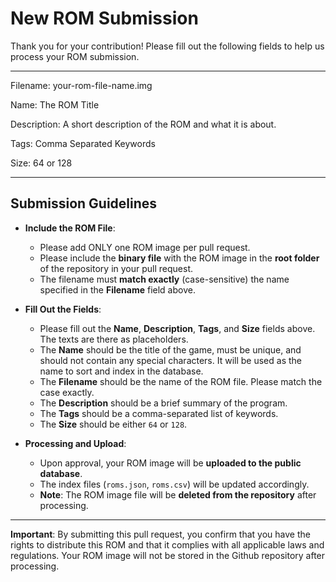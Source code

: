 # New ROM Submission

Thank you for your contribution! Please fill out the following fields to help us process your ROM submission.

---

Filename: your-rom-file-name.img

Name: The ROM Title

Description: A short description of the ROM and what it is about.

Tags: Comma Separated Keywords

Size: 64 or 128

---

## Submission Guidelines

- **Include the ROM File**:
  - Please add ONLY one ROM image per pull request.
  - Please include the **binary file** with the ROM image in the **root folder** of the repository in your pull request.
  - The filename must **match exactly** (case-sensitive) the name specified in the **Filename** field above.

- **Fill Out the Fields**:
  - Please fill out the **Name**, **Description**, **Tags**, and **Size** fields above. The texts are there as placeholders.
  - The **Name** should be the title of the game, must be unique, and should not contain any special characters. It will be used as the name to sort and index in the database.
  - The **Filename** should be the name of the ROM file. Please match the case exactly.
  - The **Description** should be a brief summary of the program.
  - The **Tags** should be a comma-separated list of keywords.
  - The **Size** should be either `64` or `128`.

- **Processing and Upload**:
  - Upon approval, your ROM image will be **uploaded to the public database**.
  - The index files (`roms.json`, `roms.csv`) will be updated accordingly.
  - **Note**: The ROM image file will be **deleted from the repository** after processing.

---

**Important**: By submitting this pull request, you confirm that you have the rights to distribute this ROM and that it complies with all applicable laws and regulations. Your ROM image will not be stored in the Github repository after processing.